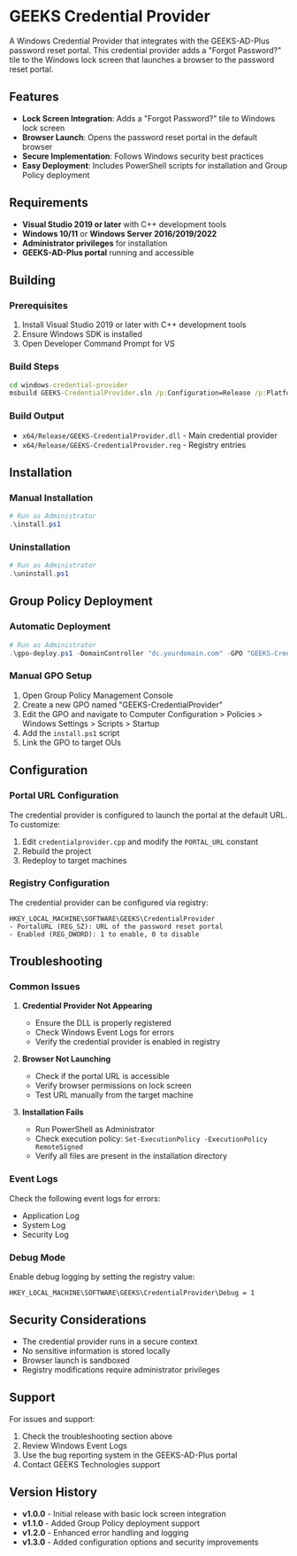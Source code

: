 # GEEKS Credential Provider

A Windows Credential Provider that integrates with the GEEKS-AD-Plus password reset portal. This credential provider adds a "Forgot Password?" tile to the Windows lock screen that launches a browser to the password reset portal.

## Features

- **Lock Screen Integration**: Adds a "Forgot Password?" tile to Windows lock screen
- **Browser Launch**: Opens the password reset portal in the default browser
- **Secure Implementation**: Follows Windows security best practices
- **Easy Deployment**: Includes PowerShell scripts for installation and Group Policy deployment

## Requirements

- **Visual Studio 2019 or later** with C++ development tools
- **Windows 10/11** or **Windows Server 2016/2019/2022**
- **Administrator privileges** for installation
- **GEEKS-AD-Plus portal** running and accessible

## Building

### Prerequisites
1. Install Visual Studio 2019 or later with C++ development tools
2. Ensure Windows SDK is installed
3. Open Developer Command Prompt for VS

### Build Steps
```cmd
cd windows-credential-provider
msbuild GEEKS-CredentialProvider.sln /p:Configuration=Release /p:Platform=x64
```

### Build Output
- `x64/Release/GEEKS-CredentialProvider.dll` - Main credential provider
- `x64/Release/GEEKS-CredentialProvider.reg` - Registry entries

## Installation

### Manual Installation
```powershell
# Run as Administrator
.\install.ps1
```

### Uninstallation
```powershell
# Run as Administrator
.\uninstall.ps1
```

## Group Policy Deployment

### Automatic Deployment
```powershell
# Run as Administrator
.\gpo-deploy.ps1 -DomainController "dc.yourdomain.com" -GPO "GEEKS-CredentialProvider"
```

### Manual GPO Setup
1. Open Group Policy Management Console
2. Create a new GPO named "GEEKS-CredentialProvider"
3. Edit the GPO and navigate to Computer Configuration > Policies > Windows Settings > Scripts > Startup
4. Add the `install.ps1` script
5. Link the GPO to target OUs

## Configuration

### Portal URL Configuration
The credential provider is configured to launch the portal at the default URL. To customize:

1. Edit `credentialprovider.cpp` and modify the `PORTAL_URL` constant
2. Rebuild the project
3. Redeploy to target machines

### Registry Configuration
The credential provider can be configured via registry:

```
HKEY_LOCAL_MACHINE\SOFTWARE\GEEKS\CredentialProvider
- PortalURL (REG_SZ): URL of the password reset portal
- Enabled (REG_DWORD): 1 to enable, 0 to disable
```

## Troubleshooting

### Common Issues

1. **Credential Provider Not Appearing**
   - Ensure the DLL is properly registered
   - Check Windows Event Logs for errors
   - Verify the credential provider is enabled in registry

2. **Browser Not Launching**
   - Check if the portal URL is accessible
   - Verify browser permissions on lock screen
   - Test URL manually from the target machine

3. **Installation Fails**
   - Run PowerShell as Administrator
   - Check execution policy: `Set-ExecutionPolicy -ExecutionPolicy RemoteSigned`
   - Verify all files are present in the installation directory

### Event Logs
Check the following event logs for errors:
- Application Log
- System Log
- Security Log

### Debug Mode
Enable debug logging by setting the registry value:
```
HKEY_LOCAL_MACHINE\SOFTWARE\GEEKS\CredentialProvider\Debug = 1
```

## Security Considerations

- The credential provider runs in a secure context
- No sensitive information is stored locally
- Browser launch is sandboxed
- Registry modifications require administrator privileges

## Support

For issues and support:
1. Check the troubleshooting section above
2. Review Windows Event Logs
3. Use the bug reporting system in the GEEKS-AD-Plus portal
4. Contact GEEKS Technologies support

## Version History

- **v1.0.0** - Initial release with basic lock screen integration
- **v1.1.0** - Added Group Policy deployment support
- **v1.2.0** - Enhanced error handling and logging
- **v1.3.0** - Added configuration options and security improvements 